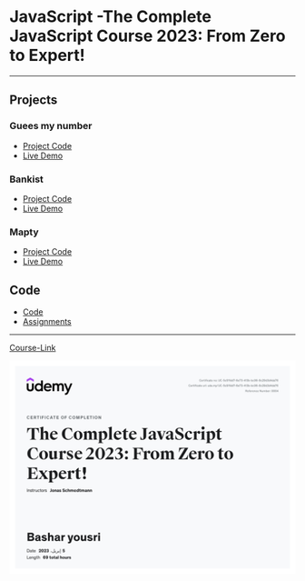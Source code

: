 # JavaScript -The Complete JavaScript Course 2023: From Zero to Expert!


---

## Projects

### Guees my number

- [Project Code](./Projects/01-guess-my-number)
- [Live Demo](guess-my-number-bashar.netlify.app)

### Bankist

- [Project Code](./Projects/02-Bankist)
- [Live Demo](https://bankist-bashar.netlify.app)

### Mapty

- [Project Code](./Projects/03-Mapty)
- [Live Demo](mapty-bashar.netlify.app)



## Code

- [Code](Code)
- [Assignments](Code/assignments/)

---

[Course-Link](https://www.udemy.com/share/101WeY3@jzb6XafNhxjWxvYrMiIUNufMKe-Gw-0HDCvDfA6uUfVPZVvBL6nUEc-6UYHUhfOlyQ==/)<br>

![Certificate](../my-certifications/js-main.jpg)
<br>
